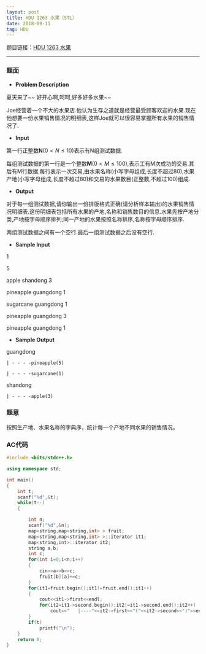 ```yaml
---
layout: post
title: HDU 1263 水果（STL）
date: 2018-09-11 
tag: HDU
---
```


题目链接：[HDU 1263 水果](http://acm.hdu.edu.cn/showproblem.php?pid=1263)

-------------------
### 题面
* **Problem Description**

夏天来了~~ 好开心啊,呵呵,好多好多水果~~

Joe经营着一个不大的水果店.他认为生存之道就是经营最受顾客欢迎的水果.现在他想要一份水果销售情况的明细表,这样Joe就可以很容易掌握所有水果的销售情况了.

* **Input**

第一行正整数**N**($0<N≤10$)表示有N组测试数据.

每组测试数据的第一行是一个整数**M**($0<M≤100$),表示工有M次成功的交易.其后有M行数据,每行表示一次交易,由水果名称(小写字母组成,长度不超过80),水果产地(小写字母组成,长度不超过80)和交易的水果数目(正整数,不超过100)组成.

* **Output**

对于每一组测试数据,请你输出一份排版格式正确(请分析样本输出)的水果销售情况明细表.这份明细表包括所有水果的产地,名称和销售数目的信息.水果先按产地分类,产地按字母顺序排列;同一产地的水果按照名称排序,名称按字母顺序排序.

两组测试数据之间有一个空行.最后一组测试数据之后没有空行. 

* **Sample Input**

1

5

apple shandong 3

pineapple guangdong 1

sugarcane guangdong 1

pineapple guangdong 3

pineapple guangdong 1

* **Sample Output**

guangdong

    | - - - -pineapple(5)

    | - - - -sugarcane(1)

shandong

    | - - - -apple(3)

### 题意

按照生产地、水果名称的字典序，统计每一个产地不同水果的销售情况。 

### AC代码
``` c++
#include <bits/stdc++.h>

using namespace std;

int main()
{
    int t;
    scanf("%d",&t);
    while(t--)
    {

        int n;
        scanf("%d",&n);
        map<string,map<string,int> > fruit;
        map<string,map<string,int> >::iterator it1;
        map<string,int>::iterator it2;
        string a,b;
        int c;
        for(int i=0;i<n;i++)
        {
            cin>>a>>b>>c;
            fruit[b][a]+=c;
        }
        for(it1=fruit.begin();it1!=fruit.end();it1++)
        {
            cout<<it1->first<<endl;
            for(it2=it1->second.begin();it2!=it1->second.end();it2++)
                cout<<"   |----"<<it2->first<<"("<<it2->second<<")"<<endl;
        }
        if(t)
            printf("\n");
    }
    return 0;
}
```
